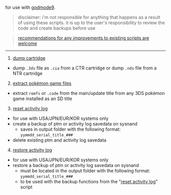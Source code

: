 for use with [godmode9](https://github.com/d0k3/GodMode9).

> disclaimer: i'm not responsible for anything that happens as a result of using these scripts. it is up to the user's responsibility to review the code and create backups before use

> [recommendations for any improvements to existing scripts are welcome](https://github.com/zweilous/gm9scripts/issues)

---

1. [dump cartridge](gm9/scripts/dump%20cartridge.gm9)
  - dump `.3ds` file as `.cia` from a CTR cartridge or dump `.nds` file from a NTR cartridge
2. [extract pokémon game files](gm9/scripts/extract%20pokemon%20game%20files.gm9)
  - extract `romfs` or `.code` from the main/update title from any 3DS pokémon game installed as an SD title
3. [reset activity log](gm9/scripts/reset%20activity%20log.gm9)
  - for use with USA/JPN/EUR/KOR systems only
  - create a backup of ptm or activity log savedata on sysnand
    - saves in output folder with the following format: `yymmdd_serial_title_###`
  - delete existing ptm and activity log savedata
4. [restore activity log](gm9/scripts/restore%20activity%20log.gm9)
  - for use with USA/JPN/EUR/KOR systems only
  - restore a backup of ptm or activity log savedata on sysnand
    - must be located in the output folder with the following format: `yymmdd_serial_title_###`
    - to be used with the backup functions from the "[reset activity log](gm9/scripts/reset%20activity%20log.gm9)" script
